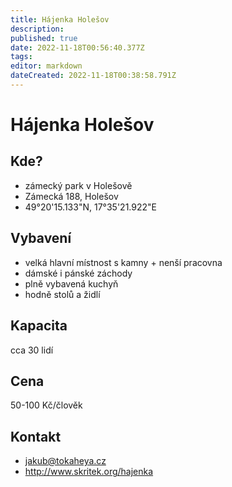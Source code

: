 ```yaml
---
title: Hájenka Holešov
description: 
published: true
date: 2022-11-18T00:56:40.377Z
tags: 
editor: markdown
dateCreated: 2022-11-18T00:38:58.791Z
---
```


# Hájenka Holešov
## Kde?
- zámecký park v Holešově
- Zámecká 188, Holešov
- 49°20'15.133"N, 17°35'21.922"E
## Vybavení
- velká hlavní místnost s kamny + nenší pracovna
- dámské i pánské záchody
- plně vybavená kuchyň
- hodně stolů a židlí
## Kapacita
cca 30 lidí
## Cena
50-100 Kč/člověk
## Kontakt
- jakub@tokaheya.cz
- http://www.skritek.org/hajenka
